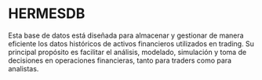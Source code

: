 # HERMESDB
Esta base de datos está diseñada para almacenar y gestionar de manera eficiente los datos históricos de activos financieros utilizados en trading. Su principal propósito es facilitar el análisis, modelado, simulación y toma de decisiones en operaciones financieras, tanto para traders como para analistas.



